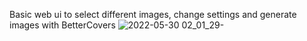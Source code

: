 Basic web ui to select different images, change settings and generate images with BetterCovers
![2022-05-30 02_01_29-](https://user-images.githubusercontent.com/30437204/170920225-9501b6b0-0f09-44ca-854e-51007fb53945.png)
